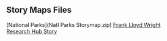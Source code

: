 ## Story Maps Files
[National Parks](Natl Parks Storymap.zip) 
[Frank Lloyd Wright](StoryMapFiles_FLW.zip)  
[Research Hub Story](ResearchHub.zip)
